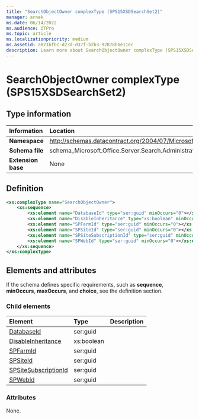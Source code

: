 ```yaml
---
title: "SearchObjectOwner complexType (SPS15XSDSearchSet2)"
manager: arnek
ms.date: 06/14/2022
ms.audience: ITPro
ms.topic: article
ms.localizationpriority: medium
ms.assetid: a071bfbc-d23d-d37f-b2b3-92878bbe11ec
description: Learn more about SearchObjectOwner complexType (SPS15XSDSearchSet2).
---
```


# SearchObjectOwner complexType (SPS15XSDSearchSet2)



## Type information

|Information|Location|
|:-----|:-----|
|**Namespace** |http://schemas.datacontract.org/2004/07/Microsoft.Office.Server.Search.Administration  |
|**Schema file** |schema_Microsoft.Office.Server.Search.Administration.xsd  |
|**Extension base** |None   |

## Definition

```XML
<xs:complexType name="SearchObjectOwner">
    <xs:sequence>
        <xs:element name="DatabaseId" type="ser:guid" minOccurs="0"></xs:element>
        <xs:element name="DisableInheritance" type="xs:boolean" minOccurs="0"></xs:element>
        <xs:element name="SPFarmId" type="ser:guid" minOccurs="0"></xs:element>
        <xs:element name="SPSiteId" type="ser:guid" minOccurs="0"></xs:element>
        <xs:element name="SPSiteSubscriptionId" type="ser:guid" minOccurs="0"></xs:element>
        <xs:element name="SPWebId" type="ser:guid" minOccurs="0"></xs:element>
    </xs:sequence>
</xs:complexType>

```

## Elements and attributes

If the schema defines specific requirements, such as **sequence**, **minOccurs**, **maxOccurs**, and **choice**, see the definition section.

### Child elements

|**Element**|**Type**|**Description**|
|:-----|:-----|:-----|
|[DatabaseId](databaseid-element-searchobjectowner-complextypesps15xsdsearchset2.md) <br/> |ser:guid  <br/> ||
|[DisableInheritance](disableinheritance-element-searchobjectowner-complextypesps15xsdsearchset2.md) <br/> |xs:boolean  <br/> ||
|[SPFarmId](spfarmid-element-searchobjectowner-complextypesps15xsdsearchset2.md) <br/> |ser:guid  <br/> ||
|[SPSiteId](spsiteid-element-searchobjectowner-complextypesps15xsdsearchset2.md) <br/> |ser:guid  <br/> ||
|[SPSiteSubscriptionId](spsitesubscriptionid-element-searchobjectowner-complextypesps15xsdsearchset2.md) <br/> |ser:guid  <br/> ||
|[SPWebId](spwebid-element-searchobjectowner-complextypesps15xsdsearchset2.md) <br/> |ser:guid  <br/> ||

### Attributes

None.
